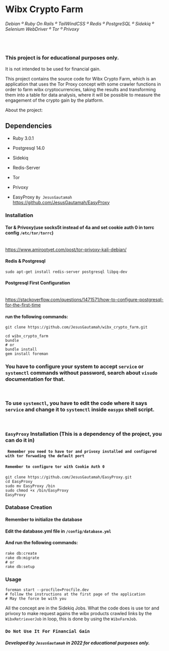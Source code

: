 # Wibx Crypto Farm
###### Debian º Ruby On Rails º TailWindCSS º Redis º PostgreSQL º Sidekiq º Selenium WebDriver º Tor º Privoxy


<br>

### **This project is for educational purposes only.**
It is not intended to be used for financial gain.

This project contains the source code for Wibx Crypto Farm, which is an application that
uses the Tor Proxy concept with some crawler functions in order to farm wibx cryptocurrencies, taking the results and transforming them into a table for data analysis, where it will be possible to measure the engagement of the crypto gain by the platform.

About the project:

## Dependencies

* Ruby 3.0.1

* Postgresql 14.0

* Sidekiq

* Redis-Server

* Tor

* Privoxy

* EasyProxy ``By JesusGautamah``
https://github.com/JesusGautamah/EasyProxy

### Installation

#### Tor & Privoxy(use socks5t instead of 4a and set cookie auth 0 in torrc config ``/etc/tor/torrc``) 
<br> https://www.amirootyet.com/post/tor-privoxy-kali-debian/

#### Redis & Postgresql
    
    sudo apt-get install redis-server postgresql libpq-dev      

#### Postgresql First Configuration
<br> https://stackoverflow.com/questions/1471571/how-to-configure-postgresql-for-the-first-time
#### run the following commands:

    git clone https://github.com/JesusGautamah/wibx_crypto_farm.git

    cd wibx_crypto_farm
    bundle
    # or
    bundle install
    gem install foreman

### You have to configure your system to accept ``service`` or ``systemctl`` commands without password, search about ``visudo`` documentation for that.
<br>

### To use ``systemctl``, you have to edit the code where it says ``service`` and change it to ``systemctl`` inside ``easypx`` shell script.
<br>

### ``EasyProxy`` Installation (This is a dependency of the project, you can do it in)

#### `` Remember you need to have tor and privoxy installed and configured with tor forwading the default port``
#### `` Remember to configure tor with Cookie Auth 0 ``
    git clone https://github.com/JesusGautamah/EasyProxy.git
    cd EasyProxy
    sudo mv EasyProxy /bin
    sudo chmod +x /bin/EasyProxy
    EasyProxy
### Database Creation

#### Remember to initialize the database
#### Edit the database.yml file in ``/config/database.yml``
#### And run the following commands:

    rake db:create
    rake db:migrate 
    # or
    rake db:setup
### Usage

    foreman start --procfile=Procfile.dev
    # follow the instructions at the first page of the application
    # May the force be with you

All the concept are in the Sidekiq Jobs.
What the code does is use tor and privoxy
to make request agains the wibx products crawled
links by the ``WibxRetrieverJob`` in loop, this is done
by using the ``WibxFarmJob``.

### **``Do Not Use It For Financial Gain``**

##### Developed by ``JesusGautamah`` in 2022 for educational purposes only.
